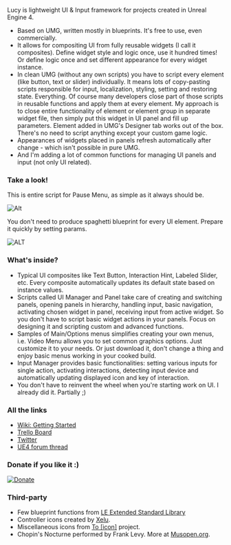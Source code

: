 Lucy is lightweight UI & Input framework for projects created in Unreal Engine 4. 
* Based on UMG, written mostly in blueprints. It's free to use, even commercially.
* It allows for compositing UI from fully reusable widgets (I call it composites). Define widget style and logic once, use it hundred times! Or define logic once and set different appearance for every widget instance.
* In clean UMG (without any own scripts) you have to script every element (like button, text or slider) individually. It means lots of copy-pasting scripts responsible for input, localization, styling, setting and restoring state. Everything. Of course many developers close part of those scripts in reusable functions and apply them at every element. My approach is to close entire functionality of element or element group in separate widget file, then simply put this widget in UI panel and fill up parameters. Element added in UMG's Designer tab works out of the box. There's no need to script anything except your custom game logic.
* Appearances of widgets placed in panels refresh automatically after change - which isn't possible in pure UMG.
* And I'm adding a lot of common functions for managing UI panels and input (not only UI related).

### Take a look!
This is entire script for Pause Menu, as simple as it always should be.

![Alt](http://i.imgur.com/Y0VAygC.png "Pause Menu")

You don't need to produce spaghetti blueprint for every UI element. Prepare it quickly by setting params.

![ALT](http://i.imgur.com/2e31OQV.png "Params")

### What's inside?
* Typical UI composites like Text Button, Interaction Hint, Labeled Slider, etc. Every composite automatically updates its default state based on instance values.
* Scripts called UI Manager and Panel take care of creating and switching panels, opening panels in hierarchy, handling input, basic navigation, activating chosen widget in panel, receiving input from active widget. So you don't have to script basic widget actions in your panels. Focus on designing it and scripting custom and advanced functions.
* Samples of Main/Options menus simplifies creating your own menus, i.e. Video Menu allows you to set common graphics options. Just customize it to your needs. Or just download it, don't change a thing and enjoy basic menus working in your cooked build.
* Input Manager provides basic functionalities: setting various inputs for single action, activating interactions, detecting input device and automatically updating displayed icon and key of interaction.
* You don't have to reinvent the wheel when you're starting work on UI. I already did it. Partially ;)

### All the links
* [Wiki: Getting Started](https://github.com/kjustynski/Lucy/wiki/Getting-Started)
* [Trello Board](https://trello.com/b/p4HZ0RuB/lucy)
* [Twitter](https://twitter.com/kjustynski)
* [UE4 forum thread](https://forums.unrealengine.com/showthread.php?120228-Lucy-lightweight-UI-amp-Input-framework)

### Donate if you like it :)
[![Donate](https://www.paypal.com/en_US/i/btn/btn_donateCC_LG.gif)](https://www.paypal.com/cgi-bin/webscr?cmd=_s-xclick&hosted_button_id=LDSUHMU28QRRL)

### Third-party 
* Few blueprint functions from [LE Extended Standard Library](https://www.unrealengine.com/marketplace/low-entry-extended-standard-library)
* Controller icons created by [Xelu](http://opengameart.org/content/free-keyboard-and-controllers-prompts-pack).
* Miscellaneous icons from  [To [icon]](http://www.toicon.com/about) project.
* Chopin's Nocturne performed by Frank Levy. More at [Musopen.org](https://musopen.org/music/245/frederic-chopin/nocturnes-op-9/).

